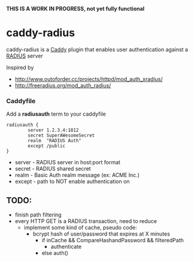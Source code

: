 
**THIS IS A WORK IN PROGRESS, not yet fully functional**

# caddy-radius

caddy-radius is a [Caddy](https://caddyserver.com/) plugin that enables
user authentication against a [RADIUS](https://en.wikipedia.org/wiki/RADIUS) server

Inspired by
* http://www.outoforder.cc/projects/httpd/mod_auth_xradius/
* http://freeradius.org/mod_auth_radius/



### Caddyfile
Add a **radiusauth** term to your caddyfile
```
radiusauth {
        server 1.2.3.4:1812
        secret SuperAWesomeSecret
        realm  "RADIUS Auth"
        except /public
}
```
* server - RADIUS server in host:port format
* secret - RADIUS shared secret
* realm  - Basic Auth realm message (ex: ACME Inc.)
* except - path to NOT enable authentication on


## TODO:
* finish path filtering
* every HTTP GET is a RADIUS transaction, need to reduce
  * implement some kind of cache, pseudo code:
    * bcrypt hash of user/password that expires at X minutes
      * if inCache && CompareHashandPassword && filteredPath
        * authenticate
      * else  auth()
